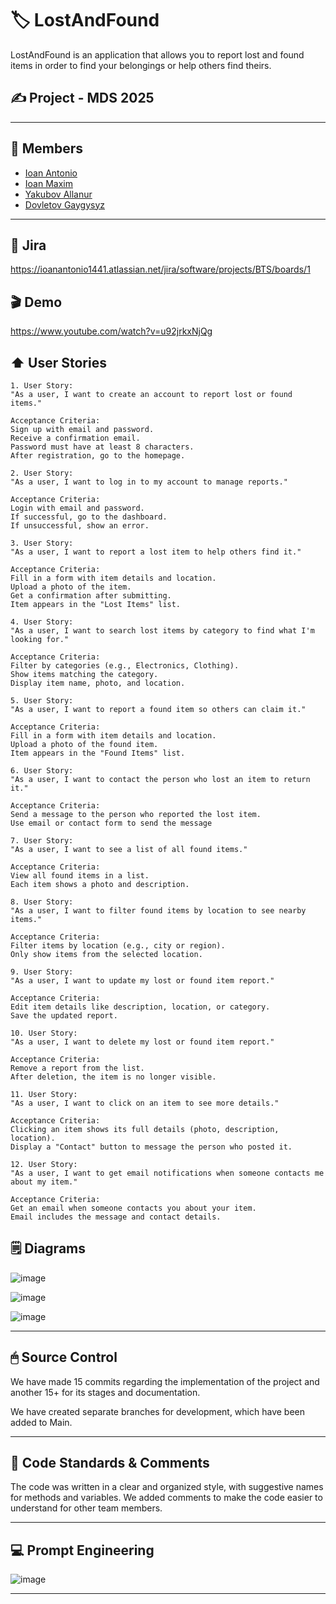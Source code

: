# 🏷️ LostAndFound  

LostAndFound is an application that allows you to report lost and found items in order to find your belongings or help others find theirs.  

## ✍️ Project - MDS 2025

---

## 🪪 Members 

- [Ioan Antonio](https://github.com/ioanantonio2003)  
- [Ioan Maxim](https://github.com/IoanMaxim2003)  
- [Yakubov Allanur](https://github.com/Allanur1906)  
- [Dovletov Gaygysyz](https://github.com/Gaygysyz27)  

---

## 🔗 Jira  
https://ioanantonio1441.atlassian.net/jira/software/projects/BTS/boards/1  

## 🎬 Demo
https://www.youtube.com/watch?v=u92jrkxNjQg

## ⬆️ User Stories

```
1. User Story:
"As a user, I want to create an account to report lost or found items."

Acceptance Criteria:
Sign up with email and password.
Receive a confirmation email.
Password must have at least 8 characters.
After registration, go to the homepage.

2. User Story:
"As a user, I want to log in to my account to manage reports."

Acceptance Criteria:
Login with email and password.
If successful, go to the dashboard.
If unsuccessful, show an error.

3. User Story:
"As a user, I want to report a lost item to help others find it."

Acceptance Criteria:
Fill in a form with item details and location.
Upload a photo of the item.
Get a confirmation after submitting.
Item appears in the "Lost Items" list.

4. User Story:
"As a user, I want to search lost items by category to find what I'm looking for."

Acceptance Criteria:
Filter by categories (e.g., Electronics, Clothing).
Show items matching the category.
Display item name, photo, and location.

5. User Story:
"As a user, I want to report a found item so others can claim it."

Acceptance Criteria:
Fill in a form with item details and location.
Upload a photo of the found item.
Item appears in the "Found Items" list.

6. User Story:
"As a user, I want to contact the person who lost an item to return it."

Acceptance Criteria:
Send a message to the person who reported the lost item.
Use email or contact form to send the message

7. User Story:
"As a user, I want to see a list of all found items."

Acceptance Criteria:
View all found items in a list.
Each item shows a photo and description.

8. User Story:
"As a user, I want to filter found items by location to see nearby items."

Acceptance Criteria:
Filter items by location (e.g., city or region).
Only show items from the selected location.

9. User Story:
"As a user, I want to update my lost or found item report."

Acceptance Criteria:
Edit item details like description, location, or category.
Save the updated report.

10. User Story:
"As a user, I want to delete my lost or found item report."

Acceptance Criteria:
Remove a report from the list.
After deletion, the item is no longer visible.

11. User Story:
"As a user, I want to click on an item to see more details."

Acceptance Criteria:
Clicking an item shows its full details (photo, description, location).
Display a "Contact" button to message the person who posted it.

12. User Story:
"As a user, I want to get email notifications when someone contacts me about my item."

Acceptance Criteria:
Get an email when someone contacts you about your item.
Email includes the message and contact details.
```

## 🗒 Diagrams

![image](https://github.com/user-attachments/assets/1632dbb9-cca1-42f7-acfd-fb3ac82f301b)


![image](https://github.com/user-attachments/assets/294e1797-99de-4e84-9edf-441ff349196e)

![image](https://github.com/user-attachments/assets/b30f308c-3680-4846-86eb-805fd8e58386)

---

## 🖱 Source Control

We have made 15 commits regarding the implementation of the project and another 15+ for its stages and documentation.

We have created separate branches for development, which have been added to Main.

---

## 💬 Code Standards & Comments

The code was written in a clear and organized style, with suggestive names for methods and variables. We added comments to make the code easier to understand for other team members.

---

## 💻 Prompt Engineering

![image](https://github.com/user-attachments/assets/8970fe2d-6e2c-478f-a65c-59b146ae27dc)



---





